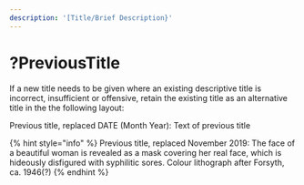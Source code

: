 ```yaml
---
description: '[Title/Brief Description}'
---
```


# ?PreviousTitle

If a new title needs to be given where an existing descriptive title is incorrect, insufficient or offensive, retain the existing title as an alternative title in the the following layout:

Previous title, replaced DATE (Month Year): Text of previous title

{% hint style="info" %}
Previous title, replaced November 2019: The face of a beautiful woman is revealed as a mask covering her real face, which is hideously disfigured with syphilitic sores. Colour lithograph after Forsyth, ca. 1946(?)
{% endhint %}
